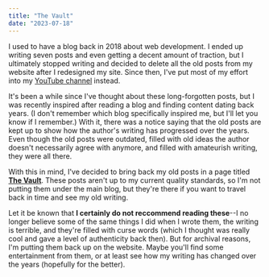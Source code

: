 ```yaml
---
title: "The Vault"
date: "2023-07-18"
---
```


I used to have a blog back in 2018 about web development. I ended up writing seven posts and even getting a decent amount of traction, but I ultimately stopped writing and decided to delete all the old posts from my website after I redesigned my site. Since then, I've put most of my effort into my [YouTube channel](https://youtube.com/@ericmurphyxyz) instead.

It's been a while since I've thought about these long-forgotten posts, but I was recently inspired after reading a blog and finding content dating back years. (I don't remember which blog specifically inspired me, but I'll let you know if I remember.) With it, there was a notice saying that the old posts are kept up to show how the author's writing has progressed over the years. Even though the old posts were outdated, filled with old ideas the author doesn't necessarily agree with anymore, and filled with amateurish writing, they were all there.

With this in mind, I've decided to bring back my old posts in a page titled **[The Vault](/vault)**. These posts aren't up to my current quality standards, so I'm not putting them under the main blog, but they're there if you want to travel back in time and see my old writing.

Let it be known that **I certainly do not reccommend reading these**--I no longer believe some of the same things I did when I wrote them, the writing is terrible, and they're filled with curse words (which I thought was really cool and gave a level of authenticity back then). But for archival reasons, I'm putting them back up on the website. Maybe you'll find some entertainment from them, or at least see how my writing has changed over the years (hopefully for the better).

